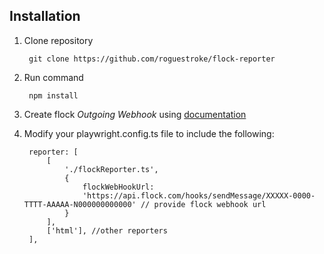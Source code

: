 ## Installation
1. Clone repository 
 
        git clone https://github.com/roguestroke/flock-reporter

2. Run command 

        npm install

3. Create flock *Outgoing Webhook* using [documentation](https://dev.flock.com/webhooks)


4. Modify your playwright.config.ts file to include the following:

        reporter: [
            [
                './flockReporter.ts',
                {
                    flockWebHookUrl: 
                    'https://api.flock.com/hooks/sendMessage/XXXXX-0000-TTTT-AAAAA-N000000000000' // provide flock webhook url
                }
            ],
            ['html'], //other reporters
        ],